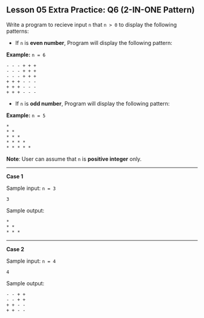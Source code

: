 ## Lesson 05 Extra Practice: Q6 (2-IN-ONE Pattern)

Write a program to recieve input `n` that `n > 0` to display the following patterns:

* If `n` is **even number**, Program will display the following pattern:

**Example:** `n = 6`

```
- - - + + + 
- - - + + + 
- - - + + + 
+ + + - - - 
+ + + - - - 
+ + + - - - 
```

* If `n` is **odd number**, Program will display the following pattern:

**Example:** `n = 5`

```
* 
* * 
* * * 
* * * * 
* * * * * 
```

**Note**: User can assume that `n` is **positive integer** only.

<hr>

**Case 1**

Sample input: `n = 3`
```
3
```
Sample output:
```
* 
* * 
* * * 
```

<hr>

**Case 2**

Sample input: `n = 4`
```
4
```
Sample output:
```
- - + + 
- - + + 
+ + - - 
+ + - - 
```

